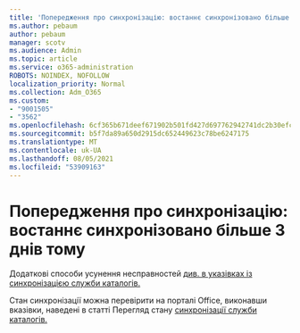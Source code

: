 ```yaml
---
title: 'Попередження про синхронізацію: востаннє синхронізовано більше 3 днів тому'
ms.author: pebaum
author: pebaum
manager: scotv
ms.audience: Admin
ms.topic: article
ms.service: o365-administration
ROBOTS: NOINDEX, NOFOLLOW
localization_priority: Normal
ms.collection: Adm_O365
ms.custom:
- "9001505"
- "3562"
ms.openlocfilehash: 6cf365b671deef671902b501fd427d697762942741dc2b30efc97b953c5e1878
ms.sourcegitcommit: b5f7da89a650d2915dc652449623c78be6247175
ms.translationtype: MT
ms.contentlocale: uk-UA
ms.lasthandoff: 08/05/2021
ms.locfileid: "53909163"
---
```

# <a name="sync-warning-last-synced-more-than-3-days-ago"></a>Попередження про синхронізацію: востаннє синхронізовано більше 3 днів тому

Додаткові способи усунення несправностей [див. в указівках із синхронізацією служби каталогів.](https://docs.microsoft.com/office365/enterprise/fix-problems-with-directory-synchronization)

Стан синхронізації можна перевірити на порталі Office, виконавши вказівки, наведені в статті Перегляд стану [синхронізації служби каталогів.](https://docs.microsoft.com/office365/enterprise/view-directory-synchronization-status)

